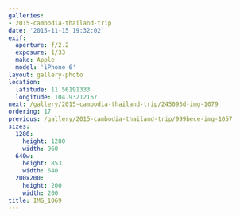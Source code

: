 ```yaml
---
galleries:
- 2015-cambodia-thailand-trip
date: '2015-11-15 19:32:02'
exif:
  aperture: f/2.2
  exposure: 1/33
  make: Apple
  model: 'iPhone 6'
layout: gallery-photo
location:
  latitude: 11.56191333
  longitude: 104.93212167
next: /gallery/2015-cambodia-thailand-trip/245093d-img-1079
ordering: 17
previous: /gallery/2015-cambodia-thailand-trip/999bece-img-1057
sizes:
  1280:
    height: 1280
    width: 960
  640w:
    height: 853
    width: 640
  200x200:
    height: 200
    width: 200
title: IMG_1069
---
```

